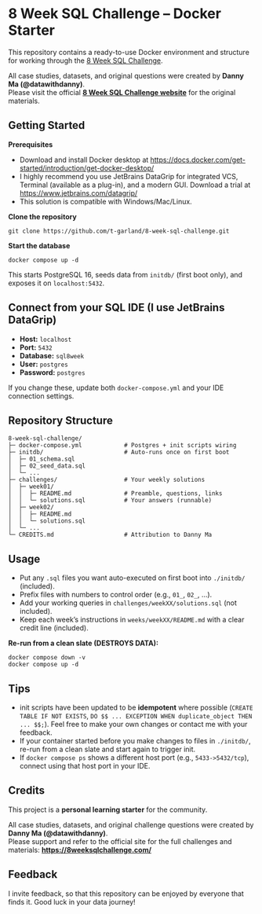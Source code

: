 # 8 Week SQL Challenge – Docker Starter

This repository contains a ready-to-use Docker environment and structure for working through the [8 Week SQL Challenge](https://8weeksqlchallenge.com/).

All case studies, datasets, and original questions were created by **Danny Ma (@datawithdanny)**.  
Please visit the official **[8 Week SQL Challenge website](https://8weeksqlchallenge.com/)** for the original materials.

## Getting Started

**Prerequisites**

- Download and install Docker desktop at https://docs.docker.com/get-started/introduction/get-docker-desktop/
- I highly recommend you use JetBrains DataGrip for integrated VCS, Terminal (available as a plug-in), and a modern GUI. Download a trial at https://www.jetbrains.com/datagrip/
- This solution is compatible with Windows/Mac/Linux.

**Clone the repository**

    git clone https://github.com/t-garland/8-week-sql-challenge.git

**Start the database**

    docker compose up -d

This starts PostgreSQL 16, seeds data from `initdb/` (first boot only), and exposes it on `localhost:5432`.

## Connect from your SQL IDE (I use JetBrains DataGrip)

- **Host:** `localhost`  
- **Port:** `5432`  
- **Database:** `sql8week`  
- **User:** `postgres`  
- **Password:** `postgres`  

If you change these, update both `docker-compose.yml` and your IDE connection settings.

## Repository Structure

    8-week-sql-challenge/
    ├─ docker-compose.yml            # Postgres + init scripts wiring
    ├─ initdb/                       # Auto-runs once on first boot
    │  ├─ 01_schema.sql
    │  ├─ 02_seed_data.sql
    │  └─ ...
    ├─ challenges/                   # Your weekly solutions
    │  ├─ week01/
    │  │  ├─ README.md               # Preamble, questions, links
    │  │  └─ solutions.sql           # Your answers (runnable)
    │  ├─ week02/
    │  │  ├─ README.md
    │  │  └─ solutions.sql
    │  └─ ...
    └─ CREDITS.md                    # Attribution to Danny Ma

## Usage

- Put any `.sql` files you want auto-executed on first boot into `./initdb/` (included).  
- Prefix files with numbers to control order (e.g., `01_`, `02_`, …).  
- Add your working queries in `challenges/weekXX/solutions.sql` (not included).  
- Keep each week’s instructions in `weeks/weekXX/README.md` with a clear credit line (included).

**Re-run from a clean slate (DESTROYS DATA):**

    docker compose down -v
    docker compose up -d

## Tips

- init scripts have been updated to be **idempotent** where possible (`CREATE TABLE IF NOT EXISTS`, `DO $$ ... EXCEPTION WHEN duplicate_object THEN ... $$;`). Feel free to make your own changes or contact me with your feedback.
- If your container started before you make changes to files in `./initdb/`, re-run from a clean slate and start again to trigger init. 
- If `docker compose ps` shows a different host port (e.g., `5433->5432/tcp`), connect using that host port in your IDE.

## Credits

This project is a **personal learning starter** for the community.

All case studies, datasets, and original challenge questions were created by **Danny Ma (@datawithdanny)**.  
Please support and refer to the official site for the full challenges and materials: **https://8weeksqlchallenge.com/**

## Feedback

I invite feedback, so that this repository can be enjoyed by everyone that finds it. Good luck in your data journey!

